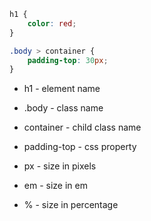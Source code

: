 ```css
h1 {
    color: red;
}

.body > container {
    padding-top: 30px;
}
```

- h1 - element name

- .body - class name
- container - child class name
- padding-top - css property
  

- px - size in pixels
- em - size in em
- % - size in percentage